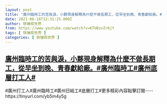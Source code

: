 ```yaml
---
layout: post
title: "廣州臨時工的苦與淚，小夥現身解釋為什麼不做長期工，從早坐到晚、青春獻給廠。#廣州臨時工#廣州底層打工人#"
date: 2021-06-16T12:31:25.000Z
author: 铁锤观世界
from: https://www.youtube.com/watch?v=KTUBzvZr6jY
tags: [ 铁锤观世界 ]
categories: [ 铁锤观世界 ]
---
```

<!--1623846685000-->
[廣州臨時工的苦與淚，小夥現身解釋為什麼不做長期工，從早坐到晚、青春獻給廠。#廣州臨時工#廣州底層打工人#](https://www.youtube.com/watch?v=KTUBzvZr6jY)
------

<div>
#廣州打工人#廣州臨時工#廣州日結工#底層打工#更多精彩內容點擊訂閱----https://tinyurl.com/yb5m4y5g
</div>
